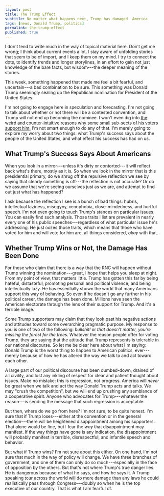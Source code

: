 ```yaml
---
layout: post
title: The Trump Effect
subtitle: No matter what happens next, Trump has damaged  America
tags: [news, Donald Trump, politics]
permalink: the-trump-effect
published: true
---
```


I don't tend to write much in the way of topical material here. Don't get me wrong; I think about current events a lot. I stay aware of unfolding stories that seem to be of import, and I keep them on my mind. I try to connect the dots, to identify trends and longer storylines, in an effort to gain not just knowledge of the bare facts, but wisdom---the deeper meaning of the stories.

This week, something happened that made me feel a bit fearful, and uncertain---a bad combination to be sure. This something was Donald Trump seemingly sealing up the Republican nomination for President of the United States.

I'm not going to engage here in speculation and forecasting. I'm not going to talk about whether or not there will be a contested convention, and Trump will not end up becoming the nominee. I won't even dig into [the weird and counter-intuitive reasons why some small sub-sects of his voters support him.](http://www.theatlantic.com/politics/archive/2015/08/donald-trump-voters/401408/) I'm not smart enough to do any of that. I'm merely going to explore my worry about two things: what Trump's success says about the people of the United States, and what effect his success has had on us.

<!--more-->

## What Trump's Success Says About Americans

When you look in a mirror---unless it's dirty or contorted---it will reflect back what's there, mostly as it is. So when we look in the mirror that is this presidential primary, do we shrug off the repulsive reflection we see by saying that clearly something is off---the reflection is not accurate? Or do we assume that we're seeing ourselves just as we are, and attempt to find out just what has happened?

I ask because the reflection I see is a bunch of bad things: hubris, intellectual laziness, misogyny, xenophobia, close-mindedness, and hurtful speech. I'm not even going to touch Trump's stances on particular issues. You can easily find such analysis. Those traits I list are prevalent in nearly every one of his public speeches---regardless of what particular issue he's addressing. He just oozes those traits, which means that those who have voted for him and will vote for him are, all things considered, *okay* with that.


## Whether Trump Wins or Not, the Damage Has Been Done

For those who claim that there is a way that the RNC will happen without Trump winning the nomination---great, I hope that helps you sleep at night. From my point of view, that matters little. Trump has gotten this far by being hateful, distasteful, promoting personal and political violence, and being intellectually lazy. He has essentially shown the world that many Americans support this way of behaving. So even if he doesn't go any further in his political career, the damage has been done. Millions have seen the American electorate through the lens of their support for Trump. And it's a terrible image.

Some Trump supporters may claim that they look past his negative actions and attitudes toward some overarching pragmatic purpose.  My response to you is one of two of the following: *bullshit!* or *that doesn't matter, you're missing the forest for the trees*. Whatever the reason people offer for voting Trump, they are saying that the attitude that Trump represents is tolerable in our national discourse.  So let me be clear here about what I'm saying: Donald Trump is the worst thing to happen to American politics, ever---merely because of how he has altered the way we talk to and act toward each other.

A large part of our political discourse has been dumbed-down, drained of all civility, and lost any inkling of respect for clear and patient thought about issues. Make no mistake: this is regression, not progress. America will *never* be great when we talk and act the way Donald Trump acts and talks. We may "crush the competition", but we will end up crushing any semblance of a cooperative spirit. Anyone who advocates for Trump---whatever the reason---is sending the message that such regression is acceptable.

But then, where do we go from here? I'm not sure, to be quite honest. I'm sure that if Trump loses---either at the convention or in the general election---there will be heightened disappointment among his supporters. That alone would be fine, but I fear the *way* that disappointment may manifest. If the way things have gone is any indication, the disappointment will probably manifest in terrible, disrespectful, and infantile speech and behavior.

But what if Trump wins? I'm not sure about this either. On one hand, I'm not sure that much in the way of policy will change. We have three branches of government, and one of them can only do so much---especially in the face of opposition by the others.  But that's not where Trump's true danger lies. He is dangerous because of what he says, and how he says it. A Trump speaking tour across the world will do more damage than any laws he could realistically pass through Congress---doubly so when he is the top executive of our country. That is what I am fearful of.
